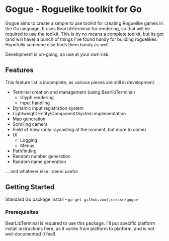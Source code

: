 # Gogue - Roguelike toolkit for Go

Gogue aims to create a simple to use toolkit for creating Roguelike games in the Go language. It uses BearLibTerminal for rendering, so that will be required to use the toolkit.
This is by no means a complete toolkit, but its got (and will have) a bunch of things I've found handy for building roguelikes. Hopefully someone else finds them handy as well.

Development is on-going, so use at your own risk.

## Features

This feature list is incomplete, as various pieces are still in development.

- Terminal creation and management (using BearlibTerminal)
    - Glyph rendering
    - Input handling
- Dynamic input registration system
- Lightweight Entity/Component/System implementation
- Map generation
- Scrolling camera
- Field of View (only raycasting at the moment, but more to come)
- UI
    - Logging
    - Menus
- Pathfinding
- Random number generation
- Random name generation

... and whatever else I deem useful

## Getting Started

Standard Go package install - `go get github.com/jcerise/gogue`

### Prerequisites

BearLibTerminal is required to use this package. I'll put specific platform install instructions here, as it varies from platform to platform, and is not well documented (I feel).

